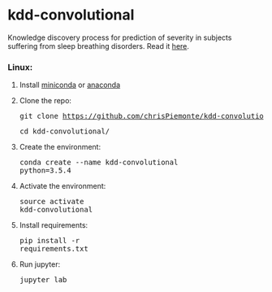 # kdd-convolutional
Knowledge discovery process for prediction of severity in subjects suffering from sleep breathing disorders. Read it [here](https://github.com/chrisPiemonte/kdd-convolutional/wiki).

### Linux:
1. Install [miniconda](https://conda.io/miniconda.html) or [anaconda](https://www.anaconda.com/download/)

2. Clone the repo:<pre>git clone https://github.com/chrisPiemonte/kdd-convolutional.git </pre> <pre>cd kdd-convolutional/</pre>

3. Create the environment:<pre>conda create --name kdd-convolutional python=3.5.4</pre>

4. Activate the environment:<pre>source activate kdd-convolutional</pre>

5. Install requirements:<pre>pip install -r requirements.txt</pre>

6. Run jupyter:<pre>jupyter lab</pre>
